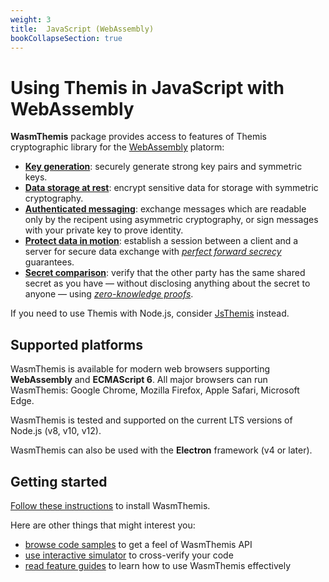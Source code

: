 ```yaml
---
weight: 3
title:  JavaScript (WebAssembly)
bookCollapseSection: true
---
```


# Using Themis in JavaScript with WebAssembly

**WasmThemis** package provides access to features of Themis cryptographic library
for the [WebAssembly](https://webassembly.org/) platorm:

- **[Key generation](features#key-generation)**:
  securely generate strong key pairs and symmetric keys.
- **[Data storage at rest](features#secure-cell)**:
  encrypt sensitive data for storage with symmetric cryptography.
- **[Authenticated messaging](features#secure-message)**:
  exchange messages which are readable only by the recipent using asymmetric cryptography,
  or sign messages with your private key to prove identity.
- **[Protect data in motion](features#secure-session)**:
  establish a session between a client and a server for secure data exchange
  with _[perfect forward secrecy](https://en.wikipedia.org/wiki/Forward_secrecy)_ guarantees.
- **[Secret comparison](features#secure-comparator)**:
  verify that the other party has the same shared secret as you have —
  without disclosing anything about the secret to anyone —
  using _[zero-knowledge proofs](https://en.wikipedia.org/wiki/Zero-knowledge_proof)_.

If you need to use Themis with Node.js, consider [JsThemis](../nodejs) instead.

## Supported platforms

WasmThemis is available for modern web browsers supporting **WebAssembly** and **ECMAScript 6**.
All major browsers can run WasmThemis:
Google Chrome, Mozilla Firefox, Apple Safari, Microsoft Edge.

WasmThemis is tested and supported on the current LTS versions of Node.js
(v8, v10, v12).

WasmThemis can also be used with the **Electron** framework (v4 or later).

## Getting started

[Follow these instructions](installation) to install WasmThemis.

Here are other things that might interest you:

<!-- API references when they are done -->
- [browse code samples](examples) to get a feel of WasmThemis API
- [use interactive simulator](/docs/themis/debugging/themis-server/) to cross-verify your code
- [read feature guides](features) to learn how to use WasmThemis effectively
